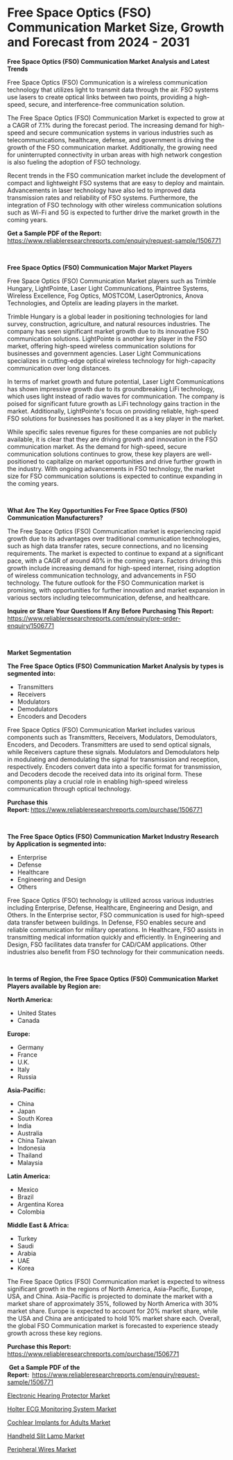 <p><h1>Free Space Optics (FSO) Communication Market Size, Growth and Forecast from 2024 - 2031</h1></p><p><strong>Free Space Optics (FSO) Communication Market Analysis and Latest Trends</strong></p>
<p><p>Free Space Optics (FSO) Communication is a wireless communication technology that utilizes light to transmit data through the air. FSO systems use lasers to create optical links between two points, providing a high-speed, secure, and interference-free communication solution.</p><p>The Free Space Optics (FSO) Communication Market is expected to grow at a CAGR of 7.1% during the forecast period. The increasing demand for high-speed and secure communication systems in various industries such as telecommunications, healthcare, defense, and government is driving the growth of the FSO communication market. Additionally, the growing need for uninterrupted connectivity in urban areas with high network congestion is also fueling the adoption of FSO technology.</p><p>Recent trends in the FSO communication market include the development of compact and lightweight FSO systems that are easy to deploy and maintain. Advancements in laser technology have also led to improved data transmission rates and reliability of FSO systems. Furthermore, the integration of FSO technology with other wireless communication solutions such as Wi-Fi and 5G is expected to further drive the market growth in the coming years.</p></p>
<p><strong>Get a Sample PDF of the Report:&nbsp;</strong> <a href="https://www.reliableresearchreports.com/enquiry/request-sample/1506771">https://www.reliableresearchreports.com/enquiry/request-sample/1506771</a></p>
<p>&nbsp;</p>
<p><strong>Free Space Optics (FSO) Communication Major Market Players</strong></p>
<p><p>Free Space Optics (FSO) Communication Market players such as Trimble Hungary, LightPointe, Laser Light Communications, Plaintree Systems, Wireless Excellence, Fog Optics, MOSTCOM, LaserOptronics, Anova Technologies, and Optelix are leading players in the market.</p><p>Trimble Hungary is a global leader in positioning technologies for land survey, construction, agriculture, and natural resources industries. The company has seen significant market growth due to its innovative FSO communication solutions. LightPointe is another key player in the FSO market, offering high-speed wireless communication solutions for businesses and government agencies. Laser Light Communications specializes in cutting-edge optical wireless technology for high-capacity communication over long distances.</p><p>In terms of market growth and future potential, Laser Light Communications has shown impressive growth due to its groundbreaking LiFi technology, which uses light instead of radio waves for communication. The company is poised for significant future growth as LiFi technology gains traction in the market. Additionally, LightPointe's focus on providing reliable, high-speed FSO solutions for businesses has positioned it as a key player in the market.</p><p>While specific sales revenue figures for these companies are not publicly available, it is clear that they are driving growth and innovation in the FSO communication market. As the demand for high-speed, secure communication solutions continues to grow, these key players are well-positioned to capitalize on market opportunities and drive further growth in the industry. With ongoing advancements in FSO technology, the market size for FSO communication solutions is expected to continue expanding in the coming years.</p></p>
<p>&nbsp;</p>
<p><strong>What Are The Key Opportunities For Free Space Optics (FSO) Communication Manufacturers?</strong></p>
<p><p>The Free Space Optics (FSO) Communication market is experiencing rapid growth due to its advantages over traditional communication technologies, such as high data transfer rates, secure connections, and no licensing requirements. The market is expected to continue to expand at a significant pace, with a CAGR of around 40% in the coming years. Factors driving this growth include increasing demand for high-speed internet, rising adoption of wireless communication technology, and advancements in FSO technology. The future outlook for the FSO Communication market is promising, with opportunities for further innovation and market expansion in various sectors including telecommunication, defense, and healthcare.</p></p>
<p><strong>Inquire or Share Your Questions If Any Before Purchasing This Report:</strong> <a href="https://www.reliableresearchreports.com/enquiry/pre-order-enquiry/1506771">https://www.reliableresearchreports.com/enquiry/pre-order-enquiry/1506771</a></p>
<p>&nbsp;</p>
<p><strong>Market Segmentation</strong></p>
<p><strong>The Free Space Optics (FSO) Communication Market Analysis by types is segmented into:</strong></p>
<p><ul><li>Transmitters</li><li>Receivers</li><li>Modulators</li><li>Demodulators</li><li>Encoders and Decoders</li></ul></p>
<p><p>Free Space Optics (FSO) Communication Market includes various components such as Transmitters, Receivers, Modulators, Demodulators, Encoders, and Decoders. Transmitters are used to send optical signals, while Receivers capture these signals. Modulators and Demodulators help in modulating and demodulating the signal for transmission and reception, respectively. Encoders convert data into a specific format for transmission, and Decoders decode the received data into its original form. These components play a crucial role in enabling high-speed wireless communication through optical technology.</p></p>
<p><strong>Purchase this Report:&nbsp;</strong><a href="https://www.reliableresearchreports.com/purchase/1506771">https://www.reliableresearchreports.com/purchase/1506771</a></p>
<p>&nbsp;</p>
<p><strong>The Free Space Optics (FSO) Communication Market Industry Research by Application is segmented into:</strong></p>
<p><ul><li>Enterprise</li><li>Defense</li><li>Healthcare</li><li>Engineering and Design</li><li>Others</li></ul></p>
<p><p>Free Space Optics (FSO) technology is utilized across various industries including Enterprise, Defense, Healthcare, Engineering and Design, and Others. In the Enterprise sector, FSO communication is used for high-speed data transfer between buildings. In Defense, FSO enables secure and reliable communication for military operations. In Healthcare, FSO assists in transmitting medical information quickly and efficiently. In Engineering and Design, FSO facilitates data transfer for CAD/CAM applications. Other industries also benefit from FSO technology for their communication needs.</p></p>
<p>&nbsp;</p>
<p><strong>In terms of Region, the Free Space Optics (FSO) Communication Market Players available by Region are:</strong></p>
<p>
    <p> <strong> North America: </strong>
        <ul>
            <li>United States</li>
            <li>Canada</li>
        </ul>
        </p> 
    <p> <strong> Europe: </strong>
        <ul>
            <li>Germany</li>
            <li>France</li>
            <li>U.K.</li>
            <li>Italy</li>
            <li>Russia</li>
        </ul>
        </p> 
    <p> <strong> Asia-Pacific: </strong>
        <ul>
            <li>China</li>
            <li>Japan</li>
            <li>South Korea</li>
            <li>India</li>
            <li>Australia</li>
            <li>China Taiwan</li>
            <li>Indonesia</li>
            <li>Thailand</li>
            <li>Malaysia</li>
        </ul>
        </p> 
    <p> <strong> Latin America: </strong>
        <ul>
            <li>Mexico</li>
            <li>Brazil</li>
            <li>Argentina Korea</li>
            <li>Colombia</li>
        </ul>
        </p> 
    <p> <strong> Middle East & Africa: </strong>
        <ul>
            <li>Turkey</li>
            <li>Saudi</li>
            <li>Arabia</li>
            <li>UAE</li>
            <li>Korea</li>
        </ul>
    </p>
    </p>
<p><p>The Free Space Optics (FSO) Communication market is expected to witness significant growth in the regions of North America, Asia-Pacific, Europe, USA, and China. Asia-Pacific is projected to dominate the market with a market share of approximately 35%, followed by North America with 30% market share. Europe is expected to account for 20% market share, while the USA and China are anticipated to hold 10% market share each. Overall, the global FSO Communication market is forecasted to experience steady growth across these key regions.</p></p>
<p><strong>Purchase this Report: </strong><a href="https://www.reliableresearchreports.com/purchase/1506771">https://www.reliableresearchreports.com/purchase/1506771</a></p>
<p>&nbsp;<strong>Get a Sample PDF of the Report:&nbsp;&nbsp;</strong><a href="https://www.reliableresearchreports.com/enquiry/request-sample/1506771">https://www.reliableresearchreports.com/enquiry/request-sample/1506771</a></p>
<p><strong></strong></p>
<p><p><a href="https://medium.com/p/47c1c0c77bb4/edit">Electronic Hearing Protector Market</a></p><p><a href="https://medium.com/p/a329f5e53f6d/edit">Holter ECG Monitoring System Market</a></p><p><a href="https://medium.com/p/630edc4f2bc8/edit">Cochlear Implants for Adults Market</a></p><p><a href="https://medium.com/p/b86bbd88f5b7/edit">Handheld Slit Lamp Market</a></p><p><a href="https://medium.com/p/49cfc4acf923/edit">Peripheral Wires Market</a></p></p>